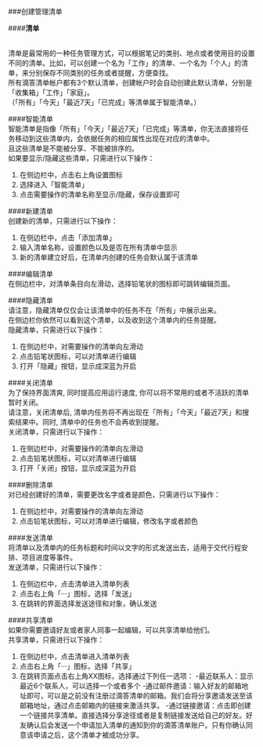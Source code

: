 ###创建管理清单

####**清单**

<br >清单是最常用的一种任务管理方式，可以根据笔记的类别、地点或者使用目的设置不同的清单。比如，可以创建一个名为「工作」的清单、一个名为「个人」的清单，来分别保存不同类别的任务或者提醒，方便查找。
<br >所有滴答清单帐户都有3个默认清单，创建帐户时会自动创建此默认清单，分别是「收集箱」「工作」「家庭」。
<br >（「所有」「今天」「最近7天」「已完成」等清单属于智能清单。）

####智能清单
<br >智能清单是指像「所有」「今天」「最近7天」「已完成」等清单，你无法直接将任务移动到这些清单内，会依据任务的相应属性出现在对应的清单中。
<br >且这些清单是不能被分享、不能被排序的。
<br >如果要显示/隐藏这些清单，只需进行以下操作：
1. 在侧边栏中，点击右上角设置图标
2. 选择进入「智能清单」
3. 点击需要操作的清单名称至显示/隐藏，保存设置即可

####新建清单
<br >创建新的清单，只需进行以下操作：
1. 在侧边栏中，点击「添加清单」
2. 输入清单名称，设置颜色以及是否在所有清单中显示
3. 新的清单建立好后，在清单内创建的任务会默认属于该清单

####编辑清单
<br >在侧边栏中，对清单条目向左滑动，选择铅笔状的图标即可跳转编辑页面。

####隐藏清单
<br >请注意，隐藏清单仅仅会让该清单中的任务不在「所有」中展示出来。
<br >在侧边栏你依然可以看到这个清单，以及收到这个清单内的任务提醒。
<br >隐藏清单，只需进行以下操作：
1. 在侧边栏中，对需要操作的清单向左滑动
2. 点击铅笔状图标，可以对清单进行编辑 
3. 打开「隐藏」按钮，显示成深蓝为开启

####关闭清单
<br >为了保持界面清爽, 同时提高应用运行速度, 你可以将不常用的或者不活跃的清单暂时关闭。 
<br >请注意，关闭清单后, 清单内任务将不再出现在「所有」「今天」「最近7天」和搜索结果中。同时, 清单中的任务也不会再收到提醒。
<br >关闭清单，只需进行以下操作：
1. 在侧边栏中，对需要操作的清单向左滑动
2. 点击铅笔状图标，可以对清单进行编辑
3. 打开「关闭」按钮，显示成深蓝为开启

####删除清单
<br >对已经创建好的清单，需要更改名字或者是颜色，只需进行以下操作：
1. 在侧边栏中，对需要操作的清单向左滑动
2. 点击铅笔状图标，可以对清单进行编辑，修改名字或者颜色

####发送清单
<br >将清单以及清单内的任务标题和时间以文字的形式发送出去，适用于交代行程安排、项目进度等事件。
<br >发送清单，只需进行以下操作：
1. 在侧边栏中，点击清单进入清单列表
2. 点击右上角「···」图标，选择「发送」
3. 在跳转的界面选择发送途径和对象，确认发送

####共享清单
<br >如果你需要邀请好友或者家人同事一起编辑，可以共享清单给他们。
<br >共享清单，只需进行以下操作：
1. 在侧边栏中，点击清单进入清单列表
2. 点击右上角「···」图标，选择「共享」
3. 在跳转页面点击右上角XX图标，选择通过下列任一选项：
   -最近联系人：显示最近6个联系人，可以选择一个或者多个
   -通过邮件邀请：输入好友的邮箱地址即可，可以是之前没有注册过滴答清单的邮箱。我们会将分享邀请发送至该邮箱地址，通过点击邮箱内的链接来激活共享。
   -通过链接邀请：点击即创建一个链接共享清单。直接选择分享途径或者是复制链接发送给自己的好友。好友确认后会发送一个申请加入清单的通知到你的滴答清单账户。只有你确认同意该申请之后，这个清单才被成功分享。
